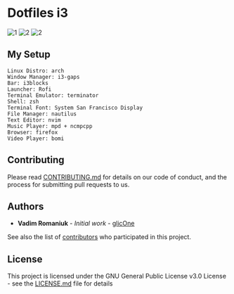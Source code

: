 # Dotfiles i3

![1](https://i.imgur.com/ZqmJdvE.png)
![2](http://i.imgur.com/VfO2fJc.png)
![2](http://i.imgur.com/vHkkVSR.png)


## My Setup
    Linux Distro: arch
    Window Manager: i3-gaps
    Bar: i3blocks
    Launcher: Rofi
    Terminal Emulator: terminator
    Shell: zsh
    Terminal Font: System San Francisco Display
    File Manager: nautilus
    Text Editor: nvim
    Music Player: mpd + ncmpcpp
    Browser: firefox
    Video Player: bomi

## Contributing

Please read [CONTRIBUTING.md](CONTRIBUTING.md) for details on our code of conduct, and the process for submitting pull requests to us.

## Authors

* **Vadim Romaniuk** - *Initial work* - [glicOne](https://github.com/RomaniukVadim)

See also the list of [contributors](https://github.com/RomaniukVadim/dotfiles_i3wm/contributors) who participated in this project.

## License

This project is licensed under the GNU General Public License v3.0 License - see the [LICENSE.md](LICENSE.md) file for details
